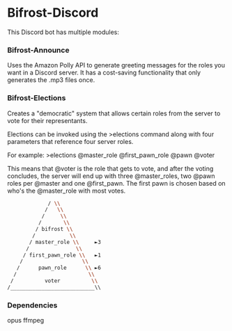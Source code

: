 # Bifrost-Discord
This Discord bot has multiple modules:

### Bifrost-Announce
Uses the Amazon Polly API to generate greeting messages for the roles you want in a Discord server. It has a cost-saving functionality that only generates the .mp3 files once.

### Bifrost-Elections
Creates a "democratic" system that allows certain roles from the server to vote for their representants.

Elections can be invoked using the >elections command along with four parameters that reference four server roles.

For example:
\>elections @master_role @first_pawn_role @pawn @voter

This means that @voter is the role that gets to vote, and after the voting concludes, the server will end up with three @master_roles, two @pawn roles per @master and one @first_pawn. The first pawn is chosen based on who's the @master_role with most votes.


```bash
             / \\
            /   \\
           /     \\
          /       \\
         / bifrost \\
        /           \\
       / master_role \\     ►3
      /               \\
     / first_pawn_role \\   ►1
    /                   \\
   /      pawn_role      \\ ►6
  /                       \\
 /          voter          \\
/___________________________\\	
```






### Dependencies
opus
ffmpeg
